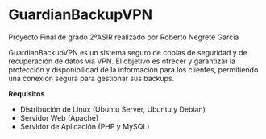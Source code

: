 # GuardianBackupVPN
Proyecto Final de grado 2ºASIR realizado por Roberto Negrete García

GuardianBackupVPN es un sistema seguro de copias de seguridad y de recuperación de datos vía VPN. El objetivo es ofrecer y garantizar la protección y disponibilidad de la información para los clientes, permitiendo una conexión segura para gestionar sus backups.

**Requisitos**
  - Distribución de Linux (Ubuntu Server, Ubuntu y Debian)
  - Servidor Web (Apache)
  - Servidor de Aplicación (PHP y MySQL)
